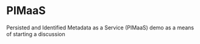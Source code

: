 # PIMaaS
Persisted and Identified Metadata as a Service (PIMaaS) demo as a means of starting a discussion 

